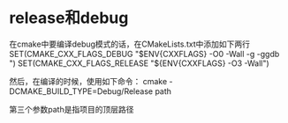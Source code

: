 # release和debug
在cmake中要编译debug模式的话，在CMakeLists.txt中添加如下两行
SET(CMAKE_CXX_FLAGS_DEBUG "$ENV{CXXFLAGS} -O0 -Wall -g -ggdb ")
SET(CMAKE_CXX_FLAGS_RELEASE "${ENV{CXXFLAGS} -O3 -Wall")

然后，在编译的时候，使用如下命令：
cmake -DCMAKE_BUILD_TYPE=Debug/Release  path

第三个参数path是指项目的顶层路径

